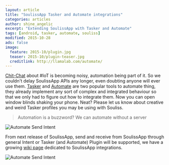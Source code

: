 ```yaml
---
layout: article
title: "SoulissApp Tasker and Automate integrations"
categories: articles
author: shine_angelic
excerpt: "Extending SoulissApp with Tasker and Automate"
tags: [android, tasker, automate, souliss]
modified: 2015-10-28
ads: false  
image:
  feature: 2015-10/plugin.jpg
  teaser: 2015-10/plugin-teaser.jpg
  creditlink: http://llamalab.com/automate/
---
```


[Chit-Chat](http://siliconangle.com/blog/2015/10/22/creepy-iot-3-ways-to-automate-halloween/) about #IoT is becoming noisy, automation being part of it. So we couldn't delay SoulissApp APIs any longer, even doubting anyone will ever use them. [Tasker](http://tasker.dinglisch.net/) and [Automate](http://llamalab.com/automate/) are two popular tools to automate thing, they already implement any sort of complex and integrated behaviour so that we only had to figure out how to integrate them. Now you can open window blinds shaking your phone. Neat? Please let us know about creative and weird Tasker profiles you may be using with Souliss.

> Automation is a buzzword? We can automate without a server

![Automate Send Intent](http://souliss.net/images/2015-10/ActionPlugin.png)

From next release of SoulissApp, send and receive from SoulissApp through general Intent or Tasker (and Automate) Plugin will be supported, we have a growing [wiki page](https://github.com/souliss/souliss/wiki/SoulissApp-API) dedicated to SoulissApp integrations.

![Automate Send Intent](http://souliss.net/images/2015-10/ConditionPlugin.png)